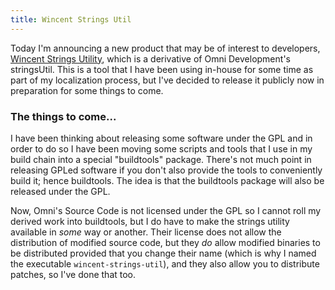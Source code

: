 ```yaml
---
title: Wincent Strings Util
---
```


Today I'm announcing a new product that may be of interest to developers, [Wincent Strings Utility](http://www.wincent.com/a/products/wincent-strings-util/), which is a derivative of Omni Development's stringsUtil. This is a tool that I have been using in-house for some time as part of my localization process, but I've decided to release it publicly now in preparation for some things to come.

### The things to come...

I have been thinking about releasing some software under the GPL and in order to do so I have been moving some scripts and tools that I use in my build chain into a special "buildtools" package. There's not much point in releasing GPLed software if you don't also provide the tools to conveniently build it; hence buildtools. The idea is that the buildtools package will also be released under the GPL.

Now, Omni's Source Code is not licensed under the GPL so I cannot roll my derived work into buildtools, but I do have to make the strings utility available in *some* way or another. Their license does not allow the distribution of modified source code, but they *do* allow modified binaries to be distributed provided that you change their name (which is why I named the executable `wincent-strings-util`), and they also allow you to distribute patches, so I've done that too.
